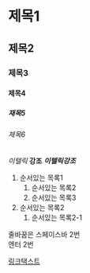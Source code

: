 # 제목1
## 제목2
### 제목3
#### 제목4
##### 재목5
###### 제목6

*이텔릭*
**강조**
***이텔릭강조***

1. 순서있는 목록1
	1. 순서있는 목록2
	1. 순서있는 목록3
1. 순서있는 목록2
	1. 순서있는 목록2-1


줄바꿈은 스페이스바 2번  
엔터 2번

[링크택스트](링크주소)



